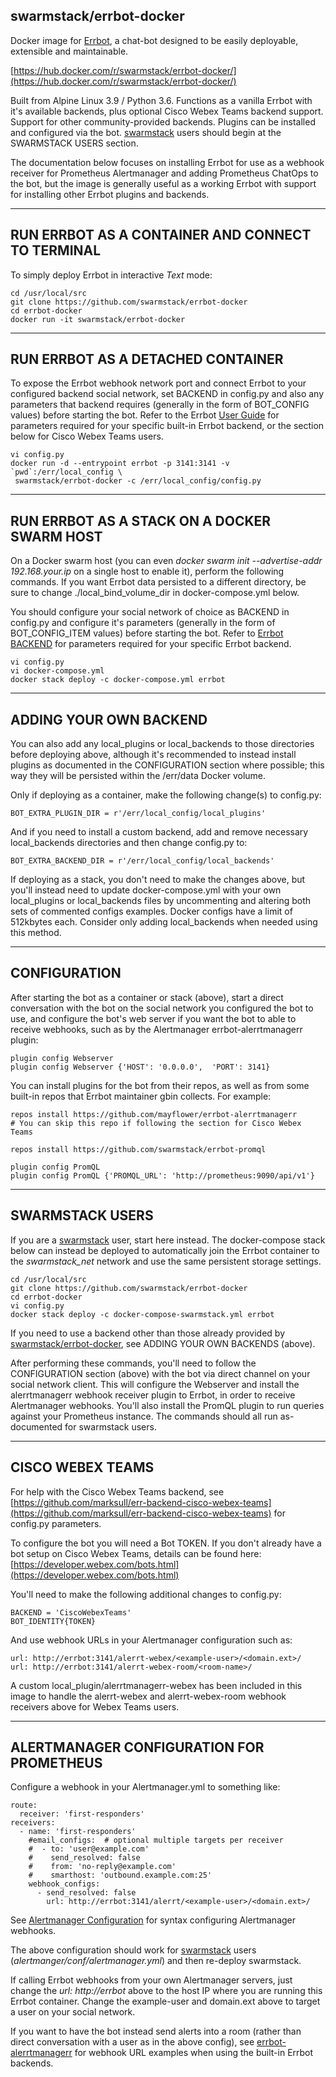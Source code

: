 ## swarmstack/errbot-docker

Docker image for [Errbot](http://errbot.io), a chat-bot designed to be easily deployable, extensible and maintainable.

[https://hub.docker.com/r/swarmstack/errbot-docker/](https://hub.docker.com/r/swarmstack/errbot-docker/)

Built from Alpine Linux 3.9 / Python 3.6. Functions as a vanilla Errbot with it's available backends, plus optional Cisco Webex Teams backend support. Support for other community-provided backends.  Plugins can be installed and configured via the bot. [swarmstack](https://github.com/swarmstack/swarmstack) users should begin at the SWARMSTACK USERS section.

The documentation below focuses on installing Errbot for use as a webhook receiver for Prometheus Alertmanager and adding Prometheus ChatOps to the bot, but the image is generally useful as a working Errbot with support for installing other Errbot plugins and backends.

---

## RUN ERRBOT AS A CONTAINER AND CONNECT TO TERMINAL

To simply deploy Errbot in interactive _Text_ mode:

```
cd /usr/local/src
git clone https://github.com/swarmstack/errbot-docker
cd errbot-docker
docker run -it swarmstack/errbot-docker
```

---

## RUN ERRBOT AS A DETACHED CONTAINER

To expose the Errbot webhook network port and connect Errbot to your configured backend social network, set BACKEND in config.py and also any parameters that backend requires (generally in the form of BOT_CONFIG values) before starting the bot. Refer to the Errbot [User Guide](http://errbot.io/en/latest/user_guide/setup.html#id1) for parameters required for your specific built-in Errbot backend, or the section below for Cisco Webex Teams users.

```
vi config.py
docker run -d --entrypoint errbot -p 3141:3141 -v `pwd`:/err/local_config \
 swarmstack/errbot-docker -c /err/local_config/config.py
```

---

## RUN ERRBOT AS A STACK ON A DOCKER SWARM HOST

On a Docker swarm host (you can even _docker swarm init --advertise-addr 192.168.your.ip_ on a single host to enable it), perform the following commands. If you want Errbot data persisted to a different directory, be sure to change ./local_bind_volume_dir in docker-compose.yml below.

You should configure your social network of choice as BACKEND in config.py and configure it's parameters (generally in the form of BOT_CONFIG_ITEM values) before starting the bot. Refer to [Errbot BACKEND](http://errbot.io/en/latest/user_guide/setup.html#id1) for parameters required for your specific Errbot backend.

```
vi config.py
vi docker-compose.yml
docker stack deploy -c docker-compose.yml errbot
```

---

## ADDING YOUR OWN BACKEND

You can also add any local_plugins or local_backends to those directories before deploying above, although it's recommended to instead install plugins as documented in the CONFIGURATION section where possible; this way they will be persisted within the /err/data Docker volume.

Only if deploying as a container, make the following change(s) to config.py:

    BOT_EXTRA_PLUGIN_DIR = r'/err/local_config/local_plugins'

And if you need to install a custom backend, add and remove necessary local_backends directories and then change config.py to:

    BOT_EXTRA_BACKEND_DIR = r'/err/local_config/local_backends' 

If deploying as a stack, you don't need to make the changes above, but you'll instead need to update docker-compose.yml with your own local_plugins or local_backends files by uncommenting and altering both sets of commented configs examples. Docker configs have a limit of 512kbytes each. Consider only adding local_backends when needed using this method.

--- 
## CONFIGURATION

After starting the bot as a container or stack (above), start a direct conversation with the bot on the social network you configured the bot to use, and configure the bot's web server if you want the bot to able to receive webhooks, such as by the Alertmanager errbot-alerrtmanagerr plugin:

    plugin config Webserver
    plugin config Webserver {'HOST': '0.0.0.0',  'PORT': 3141}

You can install plugins for the bot from their repos, as well as from some built-in repos that Errbot maintainer gbin collects. For example:

    repos install https://github.com/mayflower/errbot-alerrtmanagerr
    # You can skip this repo if following the section for Cisco Webex Teams

    repos install https://github.com/swarmstack/errbot-promql

    plugin config PromQL
    plugin config PromQL {'PROMQL_URL': 'http://prometheus:9090/api/v1'}

---

## SWARMSTACK USERS

If you are a [swarmstack](https://github.com/swarmstack/swarmstack) user, start here instead. The docker-compose stack below can instead be deployed to automatically join the Errbot container to the _swarmstack_net_ network and use the same persistent storage settings.

```
cd /usr/local/src
git clone https://github.com/swarmstack/errbot-docker
cd errbot-docker
vi config.py 
docker stack deploy -c docker-compose-swarmstack.yml errbot
```

If you need to use a backend other than those already provided by [swarmstack/errbot-docker](https://github.com/swarmstack/errbot-docker), see ADDING YOUR OWN BACKENDS (above).

After performing these commands, you'll need to follow the CONFIGURATION section (above) with the bot via direct channel on your social network client. This will configure the Webserver and install the alerrtmanagerr webhook receiver plugin to Errbot, in order to receive Alertmanager webhooks. You'll also install the PromQL plugin to run queries against your Prometheus instance. The commands should all run as-documented for swarmstack users.

---

## CISCO WEBEX TEAMS

For help with the Cisco Webex Teams backend, see [https://github.com/marksull/err-backend-cisco-webex-teams](https://github.com/marksull/err-backend-cisco-webex-teams) for config.py parameters.

To configure the bot you will need a Bot TOKEN. If you don't already have a bot setup on Cisco Webex Teams, details can be found here: [https://developer.webex.com/bots.html](https://developer.webex.com/bots.html)

You'll need to make the following additional changes to config.py:

    BACKEND = 'CiscoWebexTeams'
    BOT_IDENTITY{TOKEN}

And use webhook URLs in your Alertmanager configuration such as:

```
url: http://errbot:3141/alerrt-webex/<example-user>/<domain.ext>/
url: http://errbot:3141/alerrt-webex-room/<room-name>/
```

A custom local_plugin/alerrtmanagerr-webex has been included in this image to handle the alerrt-webex and alerrt-webex-room webhook receivers above for Webex Teams users.

---
## ALERTMANAGER CONFIGURATION FOR PROMETHEUS

Configure a webhook in your Alertmanager.yml to something like:

```
route:
  receiver: 'first-responders'
receivers:
  - name: 'first-responders'
    #email_configs:  # optional multiple targets per receiver
    #  - to: 'user@example.com'
    #    send_resolved: false
    #    from: 'no-reply@example.com'
    #    smarthost: 'outbound.example.com:25'
    webhook_configs:
      - send_resolved: false
        url: http://errbot:3141/alerrt/<example-user>/<domain.ext>/
```
See [Alertmanager Configuration](https://prometheus.io/docs/alerting/configuration/) for syntax configuring Alertmanager webhooks.

The above configuration should work for [swarmstack](https://github.com/swarmstack/swarmstack) users  (_alertmanger/conf/alertmanager.yml_) and then re-deploy swarmstack.

If calling Errbot webhooks from your own Alertmanager servers, just change the _url: http://errbot_ above to the host IP where you are running this Errbot container. Change the example-user and domain.ext above to target a user on your social network.

If you want to have the bot instead send alerts into a room (rather than direct conversation with a user as in the above config), see [errbot-alerrtmanagerr](https://github.com/mayflower/errbot-alerrtmanagerr) for webhook URL examples when using the built-in Errbot backends.

